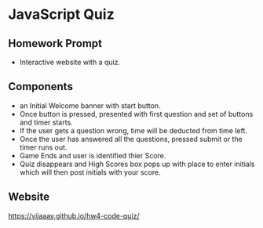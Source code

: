# JavaScript Quiz

## Homework Prompt

* Interactive website with a quiz. 

## Components

* an Initial Welcome banner with start button.
* Once button is pressed, presented with first question and set of buttons and timer starts.
* If the user gets a question wrong, time will be deducted from time left.
* Once the user has answered all the questions, pressed submit or the timer runs out.
* Game Ends and user is identified thier Score.
* Quiz disappears and High Scores box pops up with place to enter initials which will then post initials with your score.

## Website
https://vijaaay.github.io/hw4-code-quiz/

